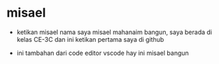 # misael
- ketikan misael
nama saya misael mahanaim bangun, saya berada di kelas CE-3C dan ini ketikan pertama saya di github 

- ini tambahan dari code editor vscode
hay ini misael bangun


